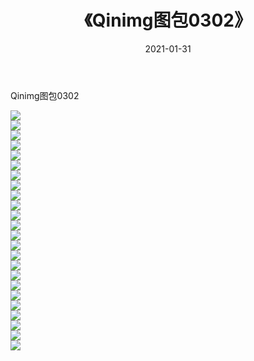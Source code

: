 ﻿---
layout: post
title:  《Qinimg图包0302》
date:   2021-01-31
img: http://imgx.orgx.ga/Qinimg图包/Qinimg图包0302/000.jpg
categories: [美女, 清纯, 唯美]
---

Qinimg图包0302

 ![](http://imgx.orgx.ga/Qinimg图包/Qinimg图包0302/001.jpg) <br>![](http://imgx.orgx.ga/Qinimg图包/Qinimg图包0302/002.jpg) <br>![](http://imgx.orgx.ga/Qinimg图包/Qinimg图包0302/003.jpg) <br>![](http://imgx.orgx.ga/Qinimg图包/Qinimg图包0302/004.jpg) <br>![](http://imgx.orgx.ga/Qinimg图包/Qinimg图包0302/005.jpg) <br>![](http://imgx.orgx.ga/Qinimg图包/Qinimg图包0302/006.jpg) <br>![](http://imgx.orgx.ga/Qinimg图包/Qinimg图包0302/007.jpg) <br>![](http://imgx.orgx.ga/Qinimg图包/Qinimg图包0302/008.jpg) <br>![](http://imgx.orgx.ga/Qinimg图包/Qinimg图包0302/009.jpg) <br>![](http://imgx.orgx.ga/Qinimg图包/Qinimg图包0302/010.jpg) <br>![](http://imgx.orgx.ga/Qinimg图包/Qinimg图包0302/011.jpg) <br>![](http://imgx.orgx.ga/Qinimg图包/Qinimg图包0302/012.jpg) <br>![](http://imgx.orgx.ga/Qinimg图包/Qinimg图包0302/013.jpg) <br>![](http://imgx.orgx.ga/Qinimg图包/Qinimg图包0302/014.jpg) <br>![](http://imgx.orgx.ga/Qinimg图包/Qinimg图包0302/015.jpg) <br>![](http://imgx.orgx.ga/Qinimg图包/Qinimg图包0302/016.jpg) <br>![](http://imgx.orgx.ga/Qinimg图包/Qinimg图包0302/017.jpg) <br>![](http://imgx.orgx.ga/Qinimg图包/Qinimg图包0302/018.jpg) <br>![](http://imgx.orgx.ga/Qinimg图包/Qinimg图包0302/019.jpg) <br>![](http://imgx.orgx.ga/Qinimg图包/Qinimg图包0302/020.jpg) <br>![](http://imgx.orgx.ga/Qinimg图包/Qinimg图包0302/021.jpg) <br>![](http://imgx.orgx.ga/Qinimg图包/Qinimg图包0302/022.jpg) <br>![](http://imgx.orgx.ga/Qinimg图包/Qinimg图包0302/023.jpg) <br>![](http://imgx.orgx.ga/Qinimg图包/Qinimg图包0302/024.jpg) <br>